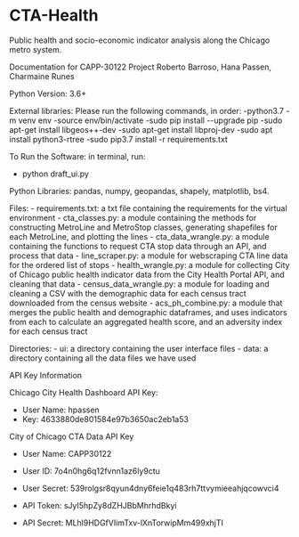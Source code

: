 # CTA-Health
Public health and socio-economic indicator analysis along the Chicago metro system. 

Documentation for CAPP-30122 Project
Roberto Barroso, Hana Passen, Charmaine Runes

Python Version: 
    3.6+

External libraries: Please run the following commands, in order: 
-python3.7 -m venv env
-source env/bin/activate
-sudo pip install --upgrade pip
-sudo apt-get install libgeos++-dev
-sudo apt-get install libproj-dev
-sudo apt install python3-rtree
-sudo pip3.7 install -r requirements.txt 

To Run the Software: in terminal, run: 
- python draft_ui.py

Python Libraries: pandas, numpy, geopandas, shapely, matplotlib, bs4.

Files: 
    - requirements.txt: a txt file containing the requirements for the virtual
                        environment
    - cta_classes.py: a module containing the methods for constructing MetroLine
                      and MetroStop classes, generating shapefiles for each 
                      MetroLine, and plotting the lines
    - cta_data_wrangle.py: a module containing the functions to request CTA stop
                           data through an API, and process that data
    - line_scraper.py: a module for webscraping CTA line data for the ordered
                       list of stops
    - health_wrangle.py: a module for collecting City of Chicago public health
                         indicator data from the City Health Portal API, and 
                         cleaning that data
    - census_data_wrangle.py: a module for loading and cleaning a CSV with the
                              demographic data for each census tract downloaded
                              from the census website
    - acs_ph_combine.py: a module that merges the public health and demographic
                         dataframes, and uses indicators from each to calculate
                         an aggregated health score, and an adversity index for
                         each census tract

Directories: 
    - ui: a directory containing the user interface files
    - data: a directory containing all the data files we have used

API Key Information

Chicago City Health Dashboard API Key: 
- User Name: hpassen
- Key: 4633880de801584e97b3650ac2eb1a53


City of Chicago CTA Data API Key
- User Name: CAPP30122
- User ID: 7o4n0hg6q12fvnn1az6ly9ctu
- User Secret: 539rolgsr8qyun4dny6feie1q483rh7ttvymieeahjqcowvci4
    
- API Token: sJyI5hpZy8dZHJBbMhrhdBkyi
- API Secret: MLhl9HDGfVIimTxv-lXnTorwipMm499xhjTI
 
